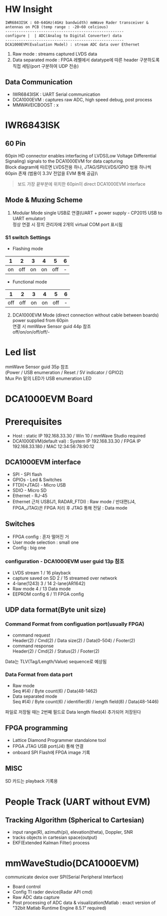 # HW Insight
```
IWR6843ISK : 60-64GHz(4GHz bandwidth) mmWave Rader transceiver & antennas on PCB (temp range : -20~60 celcious)
-----------------------------------------------------
configure |  | ADC(Analog to Digital Converter) data
-----------------------------------------------------
DCA1000EVM(Evaluation Model) : stream ADC data over Ethernet
```
1. Raw mode : streams captured LVDS data
2. Data separated mode : FPGA 레벨에서 datatype에 따른 header 구분하도록 직접 세팅(port 구분하여 UDP 전송)

## Data Communication
* IWR6843ISK : UART Serial communication
* DCA1000EVM : captures raw ADC, high speed debug, post process
* MMWAVEICBOOST : x



# IWR6843ISK

## 60 Pin
60pin HD connector enables interfacing of LVDS(Low Voltage Differential Signaling) signals to the DCA1000EVM for data capturing\
Block diagram에 따르면 LVDS전용 하나, JTAG/SPI/LVDS/GPIO 범용 하나씩 60pin 존재
(범용이 3.3V 전압을 EVM 통해 공급)\
> 보드 가장 끝부분에 위치한 60pin이 direct DCA1000EVM interface

## Mode & Muxing Scheme
1. Modular Mode
single USB로 연결(UART + power supply - CP2015 USB to UART emulator)\
정상 연결 시 장치 관리자에 2개의 virtual COM port 표시됨

### S1 switch Settings
* Flashing mode

| 1 | 2 | 3 | 4 | 5 | 6 |
|:---:|:---:|:---:|:---:|:---:|:---:|
| on | off | on | on | off | - |
* Functional mode

| 1 | 2 | 3 | 4 | 5 | 6 |
|:---:|:---:|:---:|:---:|:---:|:---:|
| off | off | on | on | off | - |

2. DCA1000EVM Mode 
(direct connection without cable between boards)\
power supplied from 60pin\
연결 시 mmWave Sensor guid 44p 참조\
off/on/on/off/off/-

# Led list
mmWave Sensor guid 35p 참조\
(Power / USB enumeration / Reset / 5V indicator / GPIO2)\
Mux Pin 밑의 LED가 USB enumeration LED



# DCA1000EVM Board

# Prerequisites
* Host : static IP 192.168.33.30 / Win 10 / mmWave Studio required
* DCA1000EVM(default val) : System IP 192.168.33.30 / FPGA IP 192.168.33.180 / MAC 12:34:56:78:90:12


## DCA1000EVM interface
* SPI - SPI flash
* GPIOs - Led & Switches
* FTDI(+JTAG) - Micro USB
* SDIO - Micro SD
* Ethernet - RJ-45
* Ethernet 근처 USB(J1, RADAR_FTDI) : Raw mode / 반대편(J4, FPGA_JTAG)은 FPGA 처리 후 JTAG 통해 전달 : Data mode

## Switches
* FPGA config : 혼자 떨어진 거
* User mode selection : small one
* Config : big one

### configuration - DCA1000EVM user guid 13p 참조
* LVDS stream 1 / 16 playback
* capture saved on SD 2 / 15 streamed over network
* 4-lane(1243) 3 / 14 2-lane(AR1642)
* Raw mode 4 / 13 Data mode
* EEPROM config 6 / 11 FPGA config

## UDP data format(Byte unit size)

### Command Format from configuation port(usually FPGA)
* command request\
Header(2) / Cmd(2) / Data size(2) / Data(0-504) / Footer(2)
* command response\
Header(2) / Cmd(2) / Status(2) / Footer(2)

Data는 TLV(Tag/Length/Value) sequence로 예상됨

### Data Format from data port
* Raw mode\
Seq #(4) / Byte count(6) / Data(48-1462)
* Data separated mode\
Seq #(4) / Byte count(6) / identifier(8) / length field(8) / Data(48-1446)

파일로 저장될 때는 2번째 필드로 Data length filed(4) 추가되어 저장된다


## FPGA programming
* Lattice Diamond Programmer standalone tool
* FPGA JTAG USB port(J4) 통해 연결
* onboard SPI Flash에 FPGA image 기록

## MISC
SD 카드는 playback 기록용



# People Track (UART without EVM)
## Tracking Algorithm (Spherical to Cartesian)
* input
range(R), azimuth(pi), elevation(theta), Doppler, SNR
* tracks objects in cartesian space(output)
* EKF(Extended Kalman Filter) process



# mmWaveStudio(DCA1000EVM)
communicate device over SPI(Serial Peripheral Interface)
* Board control
* Config TI rader device(Radar API cmd)
* Raw ADC data capture
* Post processing of ADC data & visualization(Matlab : exact version of "32bit Matlab Runtime Engine 8.5.1" required)
